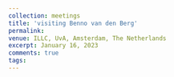```yaml
---
collection: meetings
title: 'visiting Benno van den Berg'
permalink: 
venue: ILLC, UvA, Amsterdam, The Netherlands
excerpt: January 16, 2023
comments: true
tags:
---
```



